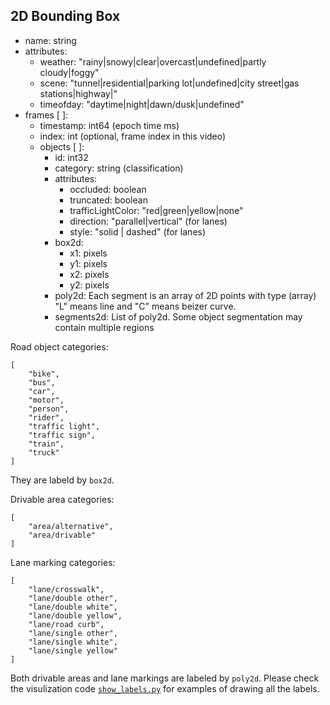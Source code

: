 ## 2D Bounding Box

- name: string
- attributes:
    - weather: "rainy|snowy|clear|overcast|undefined|partly cloudy|foggy"
    - scene: "tunnel|residential|parking lot|undefined|city street|gas stations|highway|"
    - timeofday: "daytime|night|dawn/dusk|undefined"
- frames [ ]:
    - timestamp: int64 (epoch time ms)
    - index: int (optional, frame index in this video)
    - objects [ ]:
        - id: int32
        - category: string (classification)
        - attributes:
            - occluded: boolean
            - truncated: boolean
            - trafficLightColor: "red|green|yellow|none"
            - direction: "parallel|vertical" (for lanes)
            - style: "solid | dashed" (for lanes)
        - box2d:
            - x1: pixels
            - y1: pixels
            - x2: pixels
            - y2: pixels
        - poly2d: Each segment is an array of 2D points with type (array)
                  "L" means line and "C" means beizer curve.
        - segments2d: List of poly2d. Some object segmentation may contain multiple regions




Road object categories:
```
[
    "bike",
    "bus",
    "car",
    "motor",
    "person",
    "rider",
    "traffic light",
    "traffic sign",
    "train",
    "truck"
]
```
They are labeld by `box2d`.

Drivable area categories:
```
[
    "area/alternative",
    "area/drivable"
]
```

Lane marking categories:
```
[
    "lane/crosswalk",
    "lane/double other",
    "lane/double white",
    "lane/double yellow",
    "lane/road curb",
    "lane/single other",
    "lane/single white",
    "lane/single yellow"
]
```

Both drivable areas and lane markings are labeled by `poly2d`. Please check the visulization code [`show_labels.py`](../bdd_data/show_labels.py) for examples of drawing all the labels.